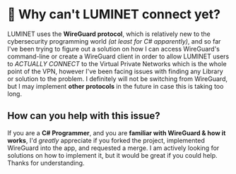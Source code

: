 # 🤔 Why can't LUMINET connect yet?

LUMINET uses the **WireGuard protocol**, which is relatively new to the cybersecurity programming world *(at least for C# apparently)*, and so far I've been trying to figure out a solution on how I can access WireGuard's command-line or create a WireGuard client in order to allow LUMINET users to *ACTUALLY CONNECT* to the Virtual Private Networks which is the whole point of the VPN, however I've been facing issues with finding any Library or solution to the problem. I definitely will not be switching from WireGuard, but I may implement **other protocols** in the future in case this is taking too long. 

## How can you help with this issue?

If you are a __C# Programmer__, and you are __familiar with WireGuard & how it works__, I'd *greatly* appreciate if you forked the project, implemented WireGuard into the app, and requested a merge. I am actively looking for solutions on how to implement it, but it would be great if you could help. Thanks for understanding.
